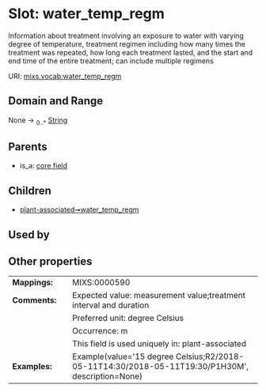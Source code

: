 
# Slot: water_temp_regm


Information about treatment involving an exposure to water with varying degree of temperature, treatment regimen including how many times the treatment was repeated, how long each treatment lasted, and the start and end time of the entire treatment; can include multiple regimens

URI: [mixs.vocab:water_temp_regm](https://w3id.org/mixs/vocab/water_temp_regm)


## Domain and Range

None &#8594;  <sub>0..\*</sub> [String](types/String.md)

## Parents

 *  is_a: [core field](core_field.md)

## Children

 *  [plant-associated➞water_temp_regm](plant_associated_water_temp_regm.md)

## Used by


## Other properties

|  |  |  |
| --- | --- | --- |
| **Mappings:** | | MIXS:0000590 |
| **Comments:** | | Expected value: measurement value;treatment interval and duration |
|  | | Preferred unit: degree Celsius |
|  | | Occurrence: m |
|  | | This field is used uniquely in: plant-associated |
| **Examples:** | | Example(value='15 degree Celsius;R2/2018-05-11T14:30/2018-05-11T19:30/P1H30M', description=None) |

